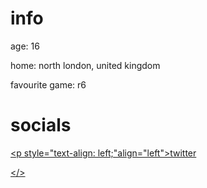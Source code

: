 # info
age: 16

home: north london, united kingdom

favourite game: r6

# socials
  <a href="https://twitter.com/purelxw"><p style="text-align: left;"align="left">twitter<br></p></>


<!--
**purelxw/purelxw** is a ✨ _special_ ✨ repository because its `README.md` (this file) appears on your GitHub profile.

Here are some ideas to get you started:

- 🔭 I’m currently working on ...
- 🌱 I’m currently learning ...
- 👯 I’m looking to collaborate on ...
- 🤔 I’m looking for help with ...
- 💬 Ask me about ...
- 📫 How to reach me: ...
- 😄 Pronouns: ...
- ⚡ Fun fact: ...
-->
